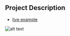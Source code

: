 ## Project Description

- [live example](https://learning-zone.github.io/website-templates/metropolis/)

![alt text](https://github.com/learning-zone/Website-Templates/blob/master/assets/lazydays.png "lazydays")
